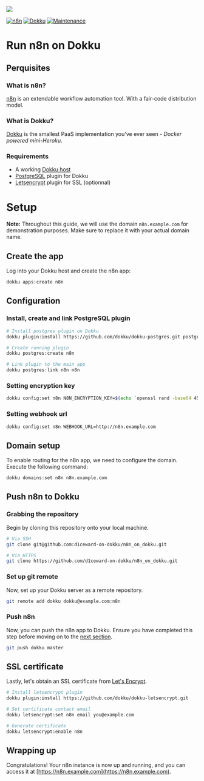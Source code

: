 ![](.github/images/repo_header.png)

[![n8n](https://img.shields.io/badge/n8n-1.81.4-blue.svg)](https://github.com/n8n-io/n8n/releases/tag/n8n%401.81.4)
[![Dokku](https://img.shields.io/badge/Dokku-Repo-blue.svg)](https://github.com/dokku/dokku)
[![Maintenance](https://img.shields.io/badge/Maintained%3F-yes-green.svg)](https://github.com/d1ceward-on-dokku/minio_on_dokku/graphs/commit-activity)
# Run n8n on Dokku

## Perquisites

### What is n8n?

[n8n](https://n8n.io/) is an extendable workflow automation tool. With a fair-code distribution model.

### What is Dokku?

[Dokku](http://dokku.viewdocs.io/dokku/) is the smallest PaaS implementation you've ever seen - _Docker
powered mini-Heroku_.

### Requirements
* A working [Dokku host](http://dokku.viewdocs.io/dokku/getting-started/installation/)
* [PostgreSQL](https://github.com/dokku/dokku-postgres) plugin for Dokku
* [Letsencrypt](https://github.com/dokku/dokku-letsencrypt) plugin for SSL (optionnal)

# Setup

**Note:** Throughout this guide, we will use the domain `n8n.example.com` for demonstration purposes. Make sure to replace it with your actual domain name.

## Create the app

Log into your Dokku host and create the n8n app:

```bash
dokku apps:create n8n
```

## Configuration

### Install, create and link PostgreSQL plugin

```bash
# Install postgres plugin on Dokku
dokku plugin:install https://github.com/dokku/dokku-postgres.git postgres
```

```bash
# Create running plugin
dokku postgres:create n8n
```

```bash
# Link plugin to the main app
dokku postgres:link n8n n8n
```

### Setting encryption key

```bash
dokku config:set n8n N8N_ENCRYPTION_KEY=$(echo `openssl rand -base64 45` | tr -d \=+ | cut -c 1-32)
```

### Setting webhook url

```bash
dokku config:set n8n WEBHOOK_URL=http://n8n.example.com
```

## Domain setup

To enable routing for the n8n app, we need to configure the domain. Execute the following command:

```bash
dokku domains:set n8n n8n.example.com
```

## Push n8n to Dokku

### Grabbing the repository

Begin by cloning this repository onto your local machine.

```bash
# Via SSH
git clone git@github.com:d1ceward-on-dokku/n8n_on_dokku.git

# Via HTTPS
git clone https://github.com/d1ceward-on-dokku/n8n_on_dokku.git
```

### Set up git remote

Now, set up your Dokku server as a remote repository.

```bash
git remote add dokku dokku@example.com:n8n
```

### Push n8n

Now, you can push the n8n app to Dokku. Ensure you have completed this step before moving on to the [next section](#ssl-certificate).

```bash
git push dokku master
```

## SSL certificate

Lastly, let's obtain an SSL certificate from [Let's Encrypt](https://letsencrypt.org/).

```bash
# Install letsencrypt plugin
dokku plugin:install https://github.com/dokku/dokku-letsencrypt.git

# Set certificate contact email
dokku letsencrypt:set n8n email you@example.com

# Generate certificate
dokku letsencrypt:enable n8n
```

## Wrapping up

Congratulations! Your n8n instance is now up and running, and you can access it at [https://n8n.example.com](https://n8n.example.com).
